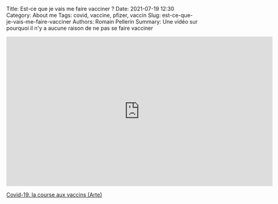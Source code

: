 Title: Est-ce que je vais me faire vacciner ?
Date: 2021-07-19 12:30
Category: About me
Tags: covid, vaccine, pfizer, vaccin
Slug: est-ce-que-je-vais-me-faire-vacciner
Authors: Romain Pellerin
Summary: Une vidéo sur pourquoi il n'y a aucune raison de ne pas se faire vacciner

<iframe width="700" height="394" src="https://www.youtube-nocookie.com/embed/GBzJ77y8Bho" frameborder="0" allow="accelerometer; autoplay; encrypted-media; gyroscope; picture-in-picture" allowfullscreen></iframe>

[Covid-19. la course aux vaccins (Arte)](https://www.arte.tv/fr/videos/104055-000-A/covid-19-la-course-aux-vaccins/)

